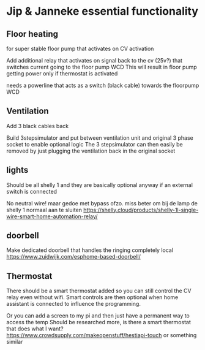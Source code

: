 # Jip & Janneke essential functionality

## Floor heating
for super stable floor pump that activates on CV activation

Add additional relay that activates on signal back to the cv (25v?)
that switches current going to the floor pump WCD
This will result in floor pump getting power only if thermostat is activated

needs a powerline that acts as a switch (black cable) towards the floorpump WCD

## Ventilation
Add 3 black cables back

Build 3stepsimulator and put between ventilation unit and original 3 phase socket to enable optional logic
The 3 stepsimulator can then easily be removed by just plugging the ventilation back in the original socket

## lights
Should be all shelly 1 and they are basically optional anyway if an external switch is connected

No neutral wire! maar gedoe met bypass ofzo. miss beter om bij de lamp de shelly 1 normaal aan te sluiten
https://shelly.cloud/products/shelly-1l-single-wire-smart-home-automation-relay/

## doorbell
Make dedicated doorbell that handles the ringing completely local
https://www.zuidwijk.com/esphome-based-doorbell/

## Thermostat
There should be a smart thermostat added so you can still control the CV relay even without wifi.
Smart controls are then optional when home assistant is connected to influence the programming.

Or you can add a screen to my pi and then just have a permanent way to access the temp
Should be researched more, is there a smart thermostat that does what I want?
https://www.crowdsupply.com/makeopenstuff/hestiapi-touch 
or something similar